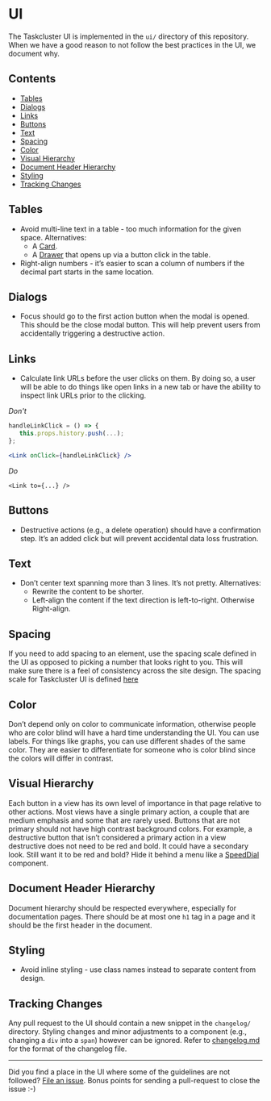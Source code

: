 # UI

The Taskcluster UI is implemented in the `ui/` directory of this repository.
When we have a good reason to not follow the best practices in the UI, we document why.

## Contents
* [Tables](#tables)
* [Dialogs](#dialogs)
* [Links](#links)
* [Buttons](#buttons)
* [Text](#text)
* [Spacing](#spacing)
* [Color](#color)
* [Visual Hierarchy](#visual-hierarchy)
* [Document Header Hierarchy](#document-header-hierarchy)
* [Styling](#styling)
* [Tracking Changes](#tracking-changes)

## Tables
* Avoid multi-line text in a table - too much information for the given space. Alternatives:
  * A [Card](https://material-ui.com/components/cards/).
  * A [Drawer](https://material-ui.com/components/drawers/) that opens up via a button click in the table.
* Right-align numbers - it’s easier to scan a column of numbers if the decimal part starts in the same location.

## Dialogs
* Focus should go to the first action button when the modal is opened.
This should be the close modal button. This will help prevent users
from accidentally triggering a destructive action.

## Links
* Calculate link URLs before the user clicks on them. By doing so, a user will be able to do things like open links in a
new tab or have the ability to inspect link URLs prior to the clicking.

_Don't_

```jsx
handleLinkClick = () => {
   this.props.history.push(...);
};

<Link onClick={handleLinkClick} />
```

_Do_

```
<Link to={...} />
```

## Buttons
* Destructive actions (e.g., a delete operation) should have a confirmation step.
It’s an added click but will prevent accidental data loss frustration.

## Text
* Don’t center text spanning more than 3 lines. It’s not pretty. Alternatives:
  * Rewrite the content to be shorter.
  * Left-align the content if the text direction is left-to-right. Otherwise Right-align.

## Spacing
If you need to add spacing to an element, use the spacing scale defined in the UI as opposed to picking
a number that looks right to you. This will make sure there is a feel of consistency across the site design.
The spacing scale for Taskcluster UI is defined
[here](https://github.com/taskcluster/taskcluster/blob/8b32ca158622af8450626579ad1d4b9d8f1d3a85/ui/src/theme.js#L129-L134)

## Color
Don’t depend only on color to communicate information, otherwise people who are color blind will have a hard time
understanding the UI. You can use labels. For things like graphs, you can use different shades of the same color.
They are easier to differentiate for someone who is color blind since the colors will differ in contrast.

## Visual Hierarchy
Each button in a view has its own level of importance in that page relative to other actions.
Most views have a single primary action, a couple that are medium emphasis and some that are rarely used.
Buttons that are not primary should not have high contrast background colors.
For example, a destructive button that isn’t considered a primary action in a view destructive does not
need to be red and bold. It could have a secondary look. Still want it to be red and bold?
Hide it behind a menu like a [SpeedDial](https://material-ui.com/components/speed-dial/) component.

## Document Header Hierarchy
Document hierarchy should be respected everywhere, especially for documentation pages.
There should be at most one `h1` tag in a page and it should be the first header in the document.

## Styling
* Avoid inline styling - use class names instead to separate content from design.

## Tracking Changes
Any pull request to the UI should contain a new snippet in the
`changelog/` directory. Styling changes and minor adjustments to a
component (e.g., changing a `div` into a `span`) however can be ignored. Refer to
[changelog.md](https://github.com/taskcluster/taskcluster/blob/master/dev-docs/best-practices/changelog.md)
for the format of the changelog file.

---

Did you find a place in the UI where some of the guidelines are not followed?
[File an issue](https://github.com/taskcluster/taskcluster/issues/new/).
Bonus points for sending a pull-request to close the issue :-)
